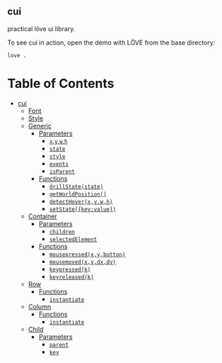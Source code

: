 cui
---
practical löve ui library.

To see cui in action, open the demo with LÖVE from the base directory:

```
love .
```

Table of Contents
==============

- [cui](#)
	- [Font]()
	- [Style]()
	- [Generic]()
		- [Parameters]()
			- [`x`,`y`,`w`,`h`]()
			- [`state`]()
			- [`style`]()
			- [`events`]()
			- [`isParent`]()
		- [Functions]()
			- [`drillState(state)`]()
			- [`getWorldPosition()`]()
			- [`detectHover(x,y,w,h)`]()
			- [`setState({key:value})`]()
	- [Container]()
		- [Parameters]()
			- [`children`]()
			- [`selectedElement`]()
		- [Functions]()
			- [`mousepressed(x,y,button)`]()
			- [`mousemoved(x,y,dx,dy)`]()
			- [`keypressed(k)`]()
			- [`keyreleased(k)`]()
	-  [Row]()
		- [Functions]()
			- [`instantiate`]()
	-  [Column]()
		- [Functions]()
			- [`instantiate`]()
	- [Child]()
		- [Parameters]()
			- [`parent`]()
			- [`key`]()
